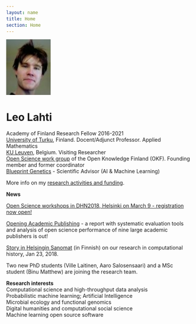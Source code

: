 ```yaml
---
layout: name
title: Home
section: Home
---
```


<img class='inset right' src='images/meitsi2006.jpg' title='Leo Lahti' alt='Photo' width='120px' />

Leo Lahti
=======

Academy of Finland Research Fellow 2016-2021  
[University of Turku](https://www.utu.fi/en/units/sci/units/math/Pages/home.aspx), Finland. Docent/Adjunct Professor. Applied Mathematics  
[KU Leuven](http://www.kuleuven.be/wieiswie/en/unit/50000700), Belgium. Visiting Researcher  
[Open Science work group](http://fi.okfn.org/wg/openscience/) of the
Open Knowledge Finland (OKF). Founding member and former coordinator  
[Blueprint Genetics](https://blueprintgenetics.com/) - Scientific Advisor (AI & Machine Learning)  

More info on my [research activities and funding](info/).


**News**

[Open Science workshops in DHN2018, Helsinki on March 9 - registration now open!](https://goo.gl/forms/Kr4OGELf10uP8BvE3)

[Opening Academic Publishing](https://openscience.fi/opening-academic-publishing) - a report with systematic evaluation tools and analysis of open science performance of nine large academic publishers is out!

[Story in Helsingin Sanomat](https://www.hs.fi/paivanlehti/23012018/art-2000005534747.html) (in Finnish) on our research in computational history, Jan 23, 2018.

Two new PhD students (Ville Laitinen, Aaro Salosensaari) and a MSc student (Binu Matthew) are joining the research team.


**Research interests**  
Computational science and high-throughput data analysis  
Probabilistic machine learning; Artificial Intelligence  
Microbial ecology and functional genomics  
Digital humanities and computational social science  
Machine learning open source software  



<!-- I am computational scientist focusing on the development and application of novel computational techniques in data-intensive research fields, in particular functional genomics and microbial ecology of the human body and [http://sorvi.r-forge.r-project.org open government data in Finland]. 
Computational analysis of human microbial ecology forms the current main focus of my research activity at [http://www.mib.wur.nl/UK/ Laboratory of Microbiology, Wageningen University], Netherlands. Before that, I was employed at [http://www.vetmed.helsinki.fi/apalva/index.htm Centre of Excellence in Microbial Food Safety Research], Department of Veterinary Bioscience, University of Helsinki, Finland, [http://www.cis.hut.fi/research Adaptive Informatics Research Centre of Excellence], Aalto University, [http://www.helsinki.fi/cmg/english/group/research_group.html Laboratory of Cytomolecular Genetics], University of Helsinki and as a visiting researcher at [http://www.ebi.ac.uk European Bioinformatics Institute EBI], Hinxton, UK, developing machine learning approaches for genome- and organism-wide analysis of the human transcriptome, cancer genomics, and cross-species studies. For further information, see the occasional [http://antagomir.wordpress.com opencomp] blog on computational science and a [[User:Leo_Lahti/bio|brief biography of my research career]]. -->



